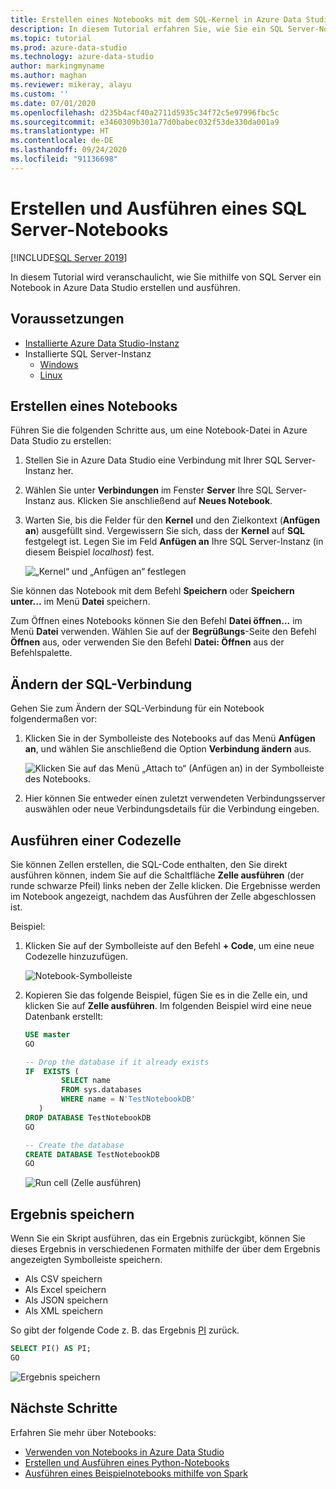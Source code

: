 ```yaml
---
title: Erstellen eines Notebooks mit dem SQL-Kernel in Azure Data Studio
description: In diesem Tutorial erfahren Sie, wie Sie ein SQL Server-Notebook erstellen und ausführen.
ms.topic: tutorial
ms.prod: azure-data-studio
ms.technology: azure-data-studio
author: markingmyname
ms.author: maghan
ms.reviewer: mikeray, alayu
ms.custom: ''
ms.date: 07/01/2020
ms.openlocfilehash: d235b4acf40a2711d5935c34f72c5e97996fbc5c
ms.sourcegitcommit: e3460309b301a77d0babec032f53de330da001a9
ms.translationtype: HT
ms.contentlocale: de-DE
ms.lasthandoff: 09/24/2020
ms.locfileid: "91136698"
---
```

# <a name="create-and-run-a-sql-server-notebook"></a>Erstellen und Ausführen eines SQL Server-Notebooks

[!INCLUDE[SQL Server 2019](../../includes/applies-to-version/sqlserver2019.md)]

In diesem Tutorial wird veranschaulicht, wie Sie mithilfe von SQL Server ein Notebook in Azure Data Studio erstellen und ausführen.

## <a name="prerequisites"></a>Voraussetzungen

- [Installierte Azure Data Studio-Instanz](../download-azure-data-studio.md)
- Installierte SQL Server-Instanz
  - [Windows](../../database-engine/install-windows/install-sql-server.md)
  - [Linux](../../linux/sql-server-linux-setup.md)

## <a name="create-a--notebook"></a>Erstellen eines Notebooks

Führen Sie die folgenden Schritte aus, um eine Notebook-Datei in Azure Data Studio zu erstellen:

1. Stellen Sie in Azure Data Studio eine Verbindung mit Ihrer SQL Server-Instanz her.

2. Wählen Sie unter **Verbindungen** im Fenster **Server** Ihre SQL Server-Instanz aus. Klicken Sie anschließend auf **Neues Notebook**.

3. Warten Sie, bis die Felder für den **Kernel** und den Zielkontext (**Anfügen an**) ausgefüllt sind. Vergewissern Sie sich, dass der **Kernel** auf **SQL** festgelegt ist. Legen Sie im Feld **Anfügen an** Ihre SQL Server-Instanz (in diesem Beispiel *localhost*) fest.

   ![„Kernel“ und „Anfügen an“ festlegen](media/notebooks-sql-kernel/set-kernel-and-attach-to.png)

Sie können das Notebook mit dem Befehl **Speichern** oder **Speichern unter...** im Menü **Datei** speichern.

Zum Öffnen eines Notebooks können Sie den Befehl **Datei öffnen...** im Menü **Datei** verwenden. Wählen Sie auf der **Begrüßungs**-Seite den Befehl **Öffnen** aus, oder verwenden Sie den Befehl **Datei: Öffnen** aus der Befehlspalette.

## <a name="change-the-sql-connection"></a>Ändern der SQL-Verbindung

Gehen Sie zum Ändern der SQL-Verbindung für ein Notebook folgendermaßen vor:

1. Klicken Sie in der Symbolleiste des Notebooks auf das Menü **Anfügen an**, und wählen Sie anschließend die Option **Verbindung ändern** aus.

   ![Klicken Sie auf das Menü „Attach to“ (Anfügen an) in der Symbolleiste des Notebooks.](./media/notebooks-sql-kernel/select-attach-to-1.png)

2. Hier können Sie entweder einen zuletzt verwendeten Verbindungsserver auswählen oder neue Verbindungsdetails für die Verbindung eingeben.

## <a name="run-a-code-cell"></a>Ausführen einer Codezelle

Sie können Zellen erstellen, die SQL-Code enthalten, den Sie direkt ausführen können, indem Sie auf die Schaltfläche **Zelle ausführen** (der runde schwarze Pfeil) links neben der Zelle klicken. Die Ergebnisse werden im Notebook angezeigt, nachdem das Ausführen der Zelle abgeschlossen ist.

Beispiel:

1. Klicken Sie auf der Symbolleiste auf den Befehl **+ Code**, um eine neue Codezelle hinzuzufügen.

   ![Notebook-Symbolleiste](media/notebooks-guidance/notebook-toolbar.png)

2. Kopieren Sie das folgende Beispiel, fügen Sie es in die Zelle ein, und klicken Sie auf **Zelle ausführen**. Im folgenden Beispiel wird eine neue Datenbank erstellt:

   ```sql
   USE master
   GO

   -- Drop the database if it already exists
   IF  EXISTS (
           SELECT name
           FROM sys.databases
           WHERE name = N'TestNotebookDB'
      )
   DROP DATABASE TestNotebookDB
   GO

   -- Create the database
   CREATE DATABASE TestNotebookDB
   GO
   ```

   ![Run cell (Zelle ausführen)](media/notebooks-sql-kernel/run-notebook-cell.png)

## <a name="save-the-result"></a>Ergebnis speichern

Wenn Sie ein Skript ausführen, das ein Ergebnis zurückgibt, können Sie dieses Ergebnis in verschiedenen Formaten mithilfe der über dem Ergebnis angezeigten Symbolleiste speichern.

- Als CSV speichern
- Als Excel speichern
- Als JSON speichern
- Als XML speichern

So gibt der folgende Code z. B. das Ergebnis [PI](../../t-sql/functions/pi-transact-sql.md) zurück.

```sql
SELECT PI() AS PI;
GO
```

![Ergebnis speichern](media/notebooks-sql-kernel/run-notebook-cell-2.png)

## <a name="next-steps"></a>Nächste Schritte

Erfahren Sie mehr über Notebooks:

- [Verwenden von Notebooks in Azure Data Studio](./notebooks-guidance.md)
- [Erstellen und Ausführen eines Python-Notebooks](././notebooks-python-kernel.md)
- [Ausführen eines Beispielnotebooks mithilfe von Spark](../../big-data-cluster/notebooks-tutorial-spark.md)
